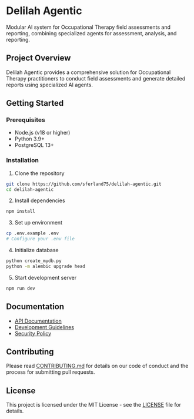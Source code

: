 # Delilah Agentic

Modular AI system for Occupational Therapy field assessments and reporting, combining specialized agents for assessment, analysis, and reporting.

## Project Overview
Delilah Agentic provides a comprehensive solution for Occupational Therapy practitioners to conduct field assessments and generate detailed reports using specialized AI agents.

## Getting Started

### Prerequisites
- Node.js (v18 or higher)
- Python 3.9+
- PostgreSQL 13+

### Installation
1. Clone the repository
```bash
git clone https://github.com/sferland75/delilah-agentic.git
cd delilah-agentic
```

2. Install dependencies
```bash
npm install
```

3. Set up environment
```bash
cp .env.example .env
# Configure your .env file
```

4. Initialize database
```bash
python create_mydb.py
python -m alembic upgrade head
```

5. Start development server
```bash
npm run dev
```

## Documentation
- [API Documentation](docs/API.md)
- [Development Guidelines](docs/CONTRIBUTING.md)
- [Security Policy](docs/SECURITY.md)

## Contributing
Please read [CONTRIBUTING.md](docs/CONTRIBUTING.md) for details on our code of conduct and the process for submitting pull requests.

## License
This project is licensed under the MIT License - see the [LICENSE](LICENSE) file for details.